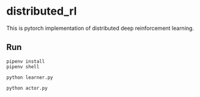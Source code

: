 # distributed_rl

This is pytorch implementation of distributed deep reinforcement learning.

## Run

```
pipenv install
pipenv shell
```

```
python learner.py
```

```
python actor.py
```